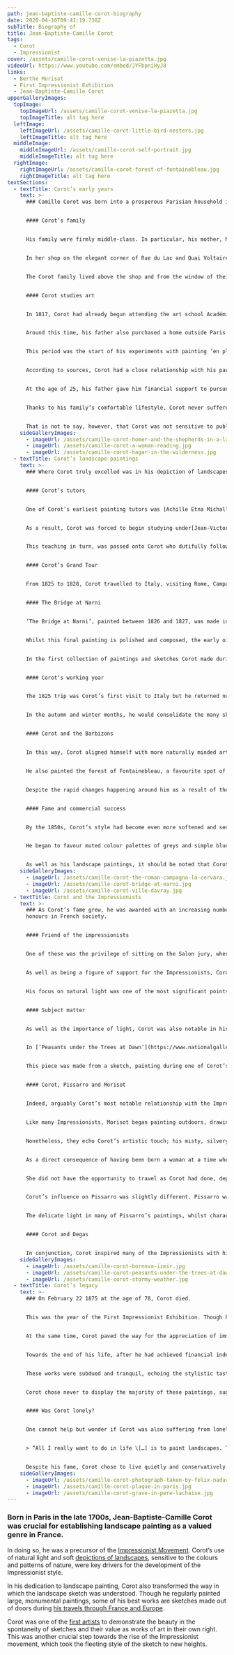 ```yaml
---
path: jean-baptiste-camille-corot-biography
date: 2020-04-16T09:41:19.738Z
subTitle: Biography of
title: Jean-Baptiste-Camille Corot
tags:
  - Corot
  - Impressionist
cover: /assets/camille-corot-venise-la-piazetta.jpg
videoUrl: https://www.youtube.com/embed/JYFbpniHyJ8
links:
  - Berthe Morisot
  - First Impressionist Exhibition
  - Jean-Baptiste-Camille Corot
upperGalleryImages:
  topImage:
    topImageUrl: /assets/camille-corot-venise-la-piazetta.jpg
    topImageTitle: alt tag here
  leftImage:
    leftImageUrl: /assets/camille-corot-little-bird-nesters.jpg
    leftImageTitle: alt tag here
  middleImage:
    middleImageUrl: /assets/camille-corot-self-portrait.jpg
    middleImageTitle: alt tag here
  rightImage:
    rightImageUrl: /assets/camille-corot-forest-of-fontainebleau.jpg
    rightImageTitle: alt tag here
textSections:
  - textTitle: Corot’s early years
    text: >-
      ### Camille Corot was born into a prosperous Parisian household in 1796.


      #### Corot’s family


      His family were firmly middle-class. In particular, his mother, Marie Françoise Oberson Corot, helped to create a comfortable life for her children. She was a milliner from Switzerland and her wider family were wine merchants based in Versailles.


      In her shop on the elegant corner of Rue du Lac and Quai Voltaire, Mme Corot made fashionable hats for middle and upper class Parisians. They quickly became a favourite among the Parisian bourgeois and were even purchased by the [Empress Josephine](https://en.wikipedia.org/wiki/Empress_Jos%C3%A9phine).


      The Corot family lived above the shop and from the window of their apartment, Camille could see the Louvre. His father, Louis Jacques Corot, was a draper - a cloth merchant - who helped manage the shop and oversee the finances. Like his wife, he was dedicated to the family business and together they succeeded in building a thriving business with an excellent reputation. As a result, Camille and his siblings benefitted from financial stability throughout their childhood and adult years.


      #### Corot studies art


      In 1817, Corot had already begun attending the art school Académie Suisse in Paris.


      Around this time, his father also purchased a home outside Paris in Ville-d’Avray. Corot had inherited his father’s good health and strong physique and he enjoyed spending many hours outside in nature, rambling through the picturesque countryside. During the weeks spent at their summer home, Corot developed a strong fondness for the landscape around him.


      This period was the start of his experiments with painting ‘en plein air’ and he continued to return to scenes from the Ville-d’Avray throughout his career.


      According to sources, Corot had a close relationship with his parents and especially his mother. His father tried to persuade him to follow his trade and become a draper. Corot remained in an apprenticeship for eight years, where he learnt about colour, texture and design. However, after two successive attempts to complete his apprenticeship, both of which eventually failed, Louis was forced reconsider his son’s education.


      At the age of 25, his father gave him financial support to pursue his love of painting.


      Thanks to his family’s comfortable lifestyle, Corot never suffered as many of his fellow artists did. He was free to pursue his love of landscape painting without needing to sell large numbers of his works or receive generous commissions. Similarly, he had the funds to buy the supplies and studio space he required. It was this freedom which arguably allowed Corot to transform the genre as he did: he was able to focus solely on style and aesthetics rather than on making ends meet.


      That is not to say, however, that Corot was not sensitive to public taste throughout his career. In the early 19th century, landscapes featuring figures were preferred, particularly with characters from myth, legend or the Bible. Hence, Corot endeavoured to please his audience with paintings such as [‘Hagar in the Wilderness’](https://www.wikiart.org/en/camille-corot/hagar-in-the-wilderness) from 1835 and [‘Homer and the Shepherds’](https://www.wikiart.org/en/camille-corot/homer-and-the-shepherds-in-a-landscape-1845) from 1845.
    sideGalleryImages:
      - imageUrl: /assets/camille-corot-homer-and-the-shepherds-in-a-landscape-1845.jpg
      - imageUrl: /assets/camille-corot-a-woman-reading.jpg
      - imageUrl: /assets/camille-corot-hagar-in-the-wilderness.jpg
  - textTitle: Corot’s landscape paintings
    text: >-
      ### Where Corot truly excelled was in his depiction of landscapes.


      #### Corot’s tutors


      One of Corot’s earliest painting tutors was [Achille Etna Michallon](https://en.wikipedia.org/wiki/Achille_Etna_Michallon), a famous landscapist already famous for his oil sketches despite his youth. Unfortunately, Michallon died at the age of just 26 after contracting a sudden illness.


      As a result, Corot was forced to begin studying under[Jean-Victor Bertin](https://en.wikipedia.org/wiki/Jean-Victor_Bertin). Bertin had also been a pupil of Pierre-Henri de Valenciennes with Michallon and was a Neoclassical landscapist, albeit not quite a prestigious. Valenciennes had strongly encouraged his students to paint landscape studies outdoors in order to experience nature in its rawest form and enhance their landscape paintings.


      This teaching in turn, was passed onto Corot who dutifully followed Valenciennes example.


      #### Corot’s Grand Tour


      From 1825 to 1828, Corot travelled to Italy, visiting Rome, Campagna, Naples and Venice. A trip to Italy was somewhat of a rite of passage for young landscape artists at the time and he made the journey with Johan Karl Baehr, a fellow student from the same studio. Two of the paintings Corot made during this time were accepted to the Paris Salon of 1827, [’The Bridge at Narni’](https://en.wikipedia.org/wiki/The_Bridge_at_Narni) and [‘Roman Campagna’](https://www.wikiart.org/en/camille-corot/the-roman-campagna-la-cervara).


      #### The Bridge at Narni


      ‘The Bridge at Narni’, painted between 1826 and 1827, was made in the classical academic style, demonstrating Corot’s early dedication to Neoclassical painting. The ruins in the image provide a hint of mythology and the figures are in keeping with the nods to heroic figures that were fashionable in landscape painting at this time.


      Whilst this final painting is polished and composed, the early oil sketch, now in a collection at the Louvre in Paris, indicates Corot’s interest in painting outdoors. The sketch has an energy which is missing from the large-scale painting, indicating his enthusiasm for sketching even early in his career.


      In the first collection of paintings and sketches Corot made during his travels, he tended to use a limited range of colours. He endeavoured to work with the natural light he saw, building up landscapes of complementing colours and using darker and lighter tones to give his compositions a sense of depth. In fact, it was this mastery of tonality that would stand out throughout his career, perhaps as his defining skill.


      #### Corot’s working year


      The 1825 trip was Corot’s first visit to Italy but he returned numerous times, as well as travelling through Europe often during his lifetime. As a landscape painter, Corot chose to follow the rhythm of the seasons, working most prolifically during the spring and summer.


      In the autumn and winter months, he would consolidate the many sketches he had made during the warmer months, transforming his studies into large scale canvasses in his studio in time for submission to the Salon. This regular routine was kept to throughout his career.


      #### Corot and the Barbizons


      In this way, Corot aligned himself with more naturally minded art movements, including the Barbizon School. He was close with many of the painters in the group, including [Jean-François Millet](https://en.wikipedia.org/wiki/Jean-Fran%C3%A7ois_Millet) and [Théodore Rousseau](https://en.wikipedia.org/wiki/Th%C3%A9odore_Rousseau). They shared the same interest in muted palettes that reflected the natural landscape and subtle tonal changes to denote depth.


      He also painted the forest of Fontainebleau, a favourite spot of the Barbizon school, and one of these pieces won a second-class medal at the 1833 Paris Salon.


      Despite the rapid changes happening around him as a result of the Industrial Revolution, Corot always depicted an idealised image of the French rural landscape. Unlike other artists who began incorporating steam engines and vast railways into their works, Corot remained firmly in the pastoral past. None of his paintings even hinted at the extreme social and industrial transformation taking place in his country.


      #### Fame and commercial success


      By the 1850s, Corot’s style had become even more softened and sensitive and it was during this period that his fame reached its peak.


      He began to favour muted colour palettes of greys and simple blue-greens, moving towards an ever more melancholic visual vocabulary. In turn, he achieved much critical and commercial success and was able to fully support himself, moving out of the family home when his mother died in 1851.


      As well as his landscape paintings, it should be noted that Corot also invented his own genre which he called ‘Souvenirs’. These works generally depicted figures in a generic landscape such as a lake or clearing in the woods. In doing so, Corot pulled threads of inspiration from his own imagination, whilst continuing to use his characteristic sensitivity and tonality to make the works convincing. Many of these paintings have a sense of mystery and solace to them and they were very popular, exhibited numerous times.
    sideGalleryImages:
      - imageUrl: /assets/camille-corot-the-roman-campagna-la-cervara.jpg
      - imageUrl: /assets/camille-corot-bridge-at-narni.jpg
      - imageUrl: /assets/camille-corot-ville-davray.jpg
  - textTitle: Corot and the Impressionists
    text: >-
      ### As Corot’s fame grew, he was awarded with an increasing number of
      honours in French society.


      #### Friend of the impressionists


      One of these was the privilege of sitting on the Salon jury, where he was able to judge artworks submitted to the Salon, alongside with his colleagues. Corot used his influence to champion the emerging impressionist movement and the artists who were attempting to redefine French art. He defended their work among the thundering critics in the Salon.


      As well as being a figure of support for the Impressionists, Corot was also a key source of inspiration for the movement. Corot’s dedication to painting [‘en plein air’](https://en.wikipedia.org/wiki/En_plein_air) was undoubtedly his greatest influence on the Impressionists. Following the tutelage of his early painting masters, Corot dedicated his life to painting outdoors in order to render his landscapes in the most sensitive way possible.


      His focus on natural light was one of the most significant points of reference for the Impressionists’ obsession with light. This pioneering approach to painting was a key step in the development of the Impressionist Movement and the starting point for the innovations of artists like [Claude Monet](/claude-monet-biography), [Camille Pissarro](/camille-pissarro-biography) and [Alfred Sisley](/alfred-sisley-biography).


      #### Subject matter


      As well as the importance of light, Corot was also notable in his choice of subjects. Though he often portrayed classical-inspired figures, some of his paintings also feature peasants doing manual labour, another precursor to the Impressionist’s focus on ordinary life.


      In [‘Peasants under the Trees at Dawn’](https://www.nationalgallery.org.uk/paintings/jean-baptiste-camille-corot-peasants-under-the-trees-at-dawn), painted between 1840 to 1845 in the town of Lornes, a handful of people are shown working on cutting down a tree. The soft light, mistiness and blurred faces gives the scene the sense of capturing a fleeting moment. The viewer can almost see the shadows under the tree moving as the sun travels across the sky.


      This piece was made from a sketch, painting during one of Corot’s numerous visits to Burgundy. His father’s family were from the region and it was an area that Corot travelled to frequently. This painting calls to mind similar scenes painted later by Pissarro.


      #### Corot, Pissarro and Morisot


      Indeed, arguably Corot’s most notable relationship with the Impressionists was his tutelage of Camille Pissarro and [Berthe Morisot](/berthe-morisot-biography). He was keen to teach younger painters and enjoyed his time passing on his knowledge. The old man became known fondly as ‘Papa Corot’ thanks to his careful and generous approach to his pupils.


      Like many Impressionists, Morisot began painting outdoors, drawing much of her artistic vocabulary from Corot. As well as his landscape paintings, Corot painted female figures later in his career, though these were less popular and less well-known. Morisot’s female figures were modern Parisian women, living in the changing world of Paris being remade and redrawn under Haussmann during the 1850s and 1860s.


      Nonetheless, they echo Corot’s artistic touch; his misty, silvery palette feeds into many of her works, as well as in her acute sensitivity to natural light.


      As a direct consequence of having been born a woman at a time when women’s independence was severely restricted, Morisot was mostly confined to painting in garden settings.


      She did not have the opportunity to travel as Corot had done, depicting monumental landscapes from Rome and beyond. In spite of this, Morisot used her limited freedom to create unique works, drawing on the shimmering effect of Corot’s landscapes but within a more familiar setting, especially in the gardens of her home.


      Corot’s influence on Pissarro was slightly different. Pissarro was first introduced to Corot’s paintings at the [Universal Exposition in Paris](https://en.wikipedia.org/wiki/Exposition_Universelle_(1889)) and Corot has often been cited as one of the most significant influences in the development of the artist’s career. Pissarro drew on Corot’s delicate brushstrokes, creating his own soft, loose style in parallel with his teacher’s work.


      The delicate light in many of Pissarro’s paintings, whilst characteristic of the Impressionist movement, can be seen as derived from many of Corot’s sketches. His influence through Pissarro was also key for the Impressionist movement as a whole as Pissarro was a guiding figure in the development and continuation of Impressionism.


      #### Corot and Degas


      In conjunction, Corot inspired many of the Impressionists with his figure paintings, despite his reputation as a landscape painter. Edgar Degas praised Corot in 1883, after his death as, “still the strongest. He anticipated everything.” When some of his figure works were shown posthumously in 1909, they were highly praised by [Cézanne](/paul-cezanne-biography) and Picasso, demonstrating his enduring relevance for the Impressionists, the Post-Impressionists and onwards.
    sideGalleryImages:
      - imageUrl: /assets/camille-corot-bornova-izmir.jpg
      - imageUrl: /assets/camille-corot-peasants-under-the-trees-at-dawn.jpg
      - imageUrl: /assets/camille-corot-stormy-weather.jpg
  - textTitle: Corot’s legacy
    text: >-
      ### On February 22 1875 at the age of 78, Corot died.


      This was the year of the First Impressionist Exhibition. Though he was not alive to witness the success of the Impressionists, the legacy he left behind in their work was grand. He had successfully established landscape painting as a valued genre in French art.


      At the same time, Corot paved the way for the appreciation of immediacy in painting through the veneration of his sketch-like works. This was hugely influential on the [Impressionist movement](/), whose artists took this fleeting form of painting even further.


      Towards the end of his life, after he had achieved financial independence and widespread recognition for his works, Corot’s focus began to shift somewhat. He began painting a number of studies and portraits of women.


      These works were subdued and tranquil, echoing the stylistic tastes evident in his landscapes. Many of them are also melancholic, as seen in the introspective work ‘Italian Woman’ painted around 1870. However, they also show the artist’s experiments into looser and more expressive brushwork.


      Corot chose never to display the majority of these paintings, suggesting that they were intended to be private studies rather than public masterpieces. This shift may have been in part due to his failing health, which restricted him to his studio and limited his ability to travel.


      #### Was Corot lonely?


      One cannot help but wonder if Corot was also suffering from loneliness in his later years, after the death of both of his parents. Corot never married and it is likely that he never had any serious romantic relationships. He was fully committed to his painting, as he emphatically put to his friend


      > “All I really want to do in life \[…] is to paint landscapes. This firm resolve will stop me forming any serious attachments. That is to say, I shall not get married.”


      Despite his fame, Corot chose to live quietly and conservatively. He remained passionately devoted to his painting until the end of his life and his artistic legacy as one of the greatest landscapists in French history is now firmly established.
    sideGalleryImages:
      - imageUrl: /assets/camille-corot-photograph-taken-by-felix-nadar.jpg
      - imageUrl: /assets/camille-corot-plaque-in-paris.jpg
      - imageUrl: /assets/camille-corot-grave-in-pere-lachaise.jpg
---
```

### Born in Paris in the late 1700s, Jean-Baptiste-Camille Corot was crucial for establishing landscape painting as a valued genre in France.

In doing so, he was a precursor of the [Impressionist Movement](/). Corot’s use of natural light and soft [depictions of landscapes](#2), sensitive to the colours and patterns of nature, were key drivers for the development of the Impressionist style.

In his dedication to landscape painting, Corot also transformed the way in which the landscape sketch was understood. Though he regularly painted large, monumental paintings, some of his best works are sketches made out of doors during [his travels through France and Europe](#2).

Corot was one of the [first artists](#3) to demonstrate the beauty in the spontaneity of sketches and their value as works of art in their own right. This was another crucial step towards the rise of the Impressionist movement, which took the fleeting style of the sketch to new heights.